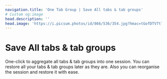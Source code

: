 ```yaml
---
navigation.title: 'One Tab Group | Save All tabs & tab groups'
# Custom og:image
head.description: ''
head.image: 'https://i.picsum.photos/id/866/536/354.jpg?hmac=tGofDTV7tl2rprappPzKFiZ9vDh5MKj39oa2D--gqhA'
---
```


# Save All tabs & tab groups

One-click to aggregate all tabs & tab groups into one session. You can restore all your tabs & tab groups later as they are. Also you can reorganise the session and restore it with ease.
